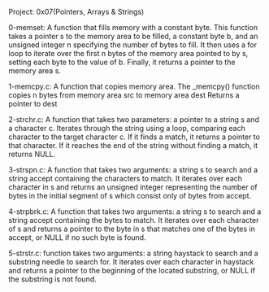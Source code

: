 Project: 0x07(Pointers, Arrays & Strings)

0-memset: A function that fills memory with a constant byte.
This function takes a pointer s to the memory area to be filled, 
a constant byte b, and an unsigned integer n specifying the number of bytes to fill.
It then uses a for loop to iterate over the first n bytes of the memory area pointed to by s,
setting each byte to the value of b. Finally, it returns a pointer to the memory area s.

1-memcpy.c: A function that copies memory area.
The _memcpy() function copies n bytes from memory area src to memory area dest
Returns a pointer to dest

2-strchr.c: A function that takes two parameters: a pointer to a string s and a character c.
Iterates through the string using a loop, comparing each character to the target character c.
If it finds a match, it returns a pointer to that character.
If it reaches the end of the string without finding a match, it returns NULL.

3-strspn.c: A function that takes two arguments: a string s to search and a string accept containing the characters to match.
It iterates over each character in s and returns an unsigned integer representing the number of bytes in the initial segment of s
which consist only of bytes from accept.

4-strpbrk.c: A function that takes two arguments: a string s to search and a string accept containing the bytes to match.
It iterates over each character of s and returns a pointer to the byte in s that matches one of the bytes in accept,
or NULL if no such byte is found.

5-strstr.c: function takes two arguments: a string haystack to search and a substring needle to search for.
It iterates over each character in haystack and returns a pointer to the beginning of the located substring,
or NULL if the substring is not found.

